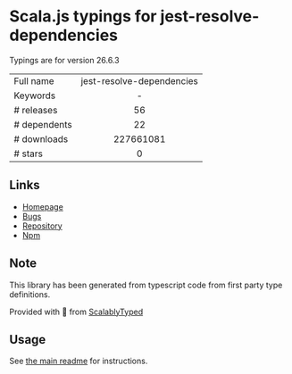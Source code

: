 
# Scala.js typings for jest-resolve-dependencies

Typings are for version 26.6.3



|                    |                 |
| ------------------ | :-------------: |
| Full name          | jest-resolve-dependencies |
| Keywords           | - |
| # releases         | 56 |
| # dependents       | 22 |
| # downloads        | 227661081 |
| # stars            | 0 |

## Links
- [Homepage](https://github.com/facebook/jest#readme)
- [Bugs](https://github.com/facebook/jest/issues)
- [Repository](https://github.com/facebook/jest)
- [Npm](https://www.npmjs.com/package/jest-resolve-dependencies)
    


## Note
This library has been generated from typescript code from first party type definitions.

Provided with :purple_heart: from [ScalablyTyped](https://github.com/oyvindberg/ScalablyTyped)

## Usage
See [the main readme](../../readme.md) for instructions.


